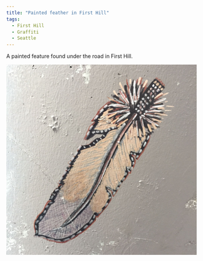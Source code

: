 ```yaml
---
title: "Painted feather in First Hill"
tags:
  - First Hill
  - Graffiti
  - Seattle
---
```

A painted feature found under the road in First Hill.

![A beautifully painted feather on a concrete wall](/assets/images/2017/2017-02-12-painted-feather-in-first-hill-smaller.jpg)